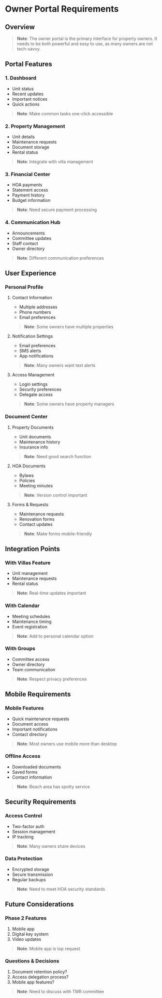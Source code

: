 # Owner Portal Requirements

## Overview
> **Note**: The owner portal is the primary interface for property owners. It needs to be both powerful and easy to use, as many owners are not tech-savvy.

## Portal Features

### 1. Dashboard
- Unit status
- Recent updates
- Important notices
- Quick actions
> **Note**: Make common tasks one-click accessible

### 2. Property Management
- Unit details
- Maintenance requests
- Document storage
- Rental status
> **Note**: Integrate with villa management

### 3. Financial Center
- HOA payments
- Statement access
- Payment history
- Budget information
> **Note**: Need secure payment processing

### 4. Communication Hub
- Announcements
- Committee updates
- Staff contact
- Owner directory
> **Note**: Different communication preferences

## User Experience

### Personal Profile
1. Contact Information
   - Multiple addresses
   - Phone numbers
   - Email preferences
   > **Note**: Some owners have multiple properties

2. Notification Settings
   - Email preferences
   - SMS alerts
   - App notifications
   > **Note**: Many owners want text alerts

3. Access Management
   - Login settings
   - Security preferences
   - Delegate access
   > **Note**: Some owners have property managers

### Document Center
1. Property Documents
   - Unit documents
   - Maintenance history
   - Insurance info
   > **Note**: Need good search function

2. HOA Documents
   - Bylaws
   - Policies
   - Meeting minutes
   > **Note**: Version control important

3. Forms & Requests
   - Maintenance requests
   - Renovation forms
   - Contact updates
   > **Note**: Make forms mobile-friendly

## Integration Points

### With Villas Feature
- Unit management
- Maintenance requests
- Rental status
> **Note**: Real-time updates important

### With Calendar
- Meeting schedules
- Maintenance timing
- Event registration
> **Note**: Add to personal calendar option

### With Groups
- Committee access
- Owner directory
- Team communication
> **Note**: Respect privacy preferences

## Mobile Requirements

### Mobile Features
- Quick maintenance requests
- Document access
- Important notifications
- Contact directory
> **Note**: Most owners use mobile more than desktop

### Offline Access
- Downloaded documents
- Saved forms
- Contact information
> **Note**: Beach area has spotty service

## Security Requirements

### Access Control
- Two-factor auth
- Session management
- IP tracking
> **Note**: Many owners share devices

### Data Protection
- Encrypted storage
- Secure transmission
- Regular backups
> **Note**: Need to meet HOA security standards

## Future Considerations

### Phase 2 Features
1. Mobile app
2. Digital key system
3. Video updates
> **Note**: Mobile app is top request

### Questions & Decisions
1. Document retention policy?
2. Access delegation process?
3. Mobile app features?
> **Note**: Need to discuss with TMR committee
